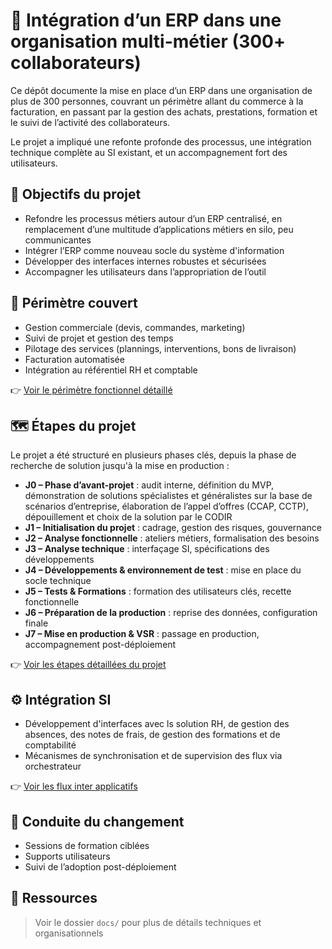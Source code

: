 # 🏢 Intégration d’un ERP dans une organisation multi-métier (300+ collaborateurs)

Ce dépôt documente la mise en place d’un ERP dans une organisation de plus de 300 personnes, couvrant un périmètre allant du commerce à la facturation, en passant par la gestion des achats, prestations, formation et le suivi de l’activité des collaborateurs.

Le projet a impliqué une refonte profonde des processus, une intégration technique complète au SI existant, et un accompagnement fort des utilisateurs.

## 🎯 Objectifs du projet

- Refondre les processus métiers autour d’un ERP centralisé, en remplacement d’une multitude d’applications métiers en silo, peu communicantes
- Intégrer l’ERP comme nouveau socle du système d'information
- Développer des interfaces internes robustes et sécurisées
- Accompagner les utilisateurs dans l’appropriation de l’outil

## 🧱 Périmètre couvert

- Gestion commerciale (devis, commandes, marketing)
- Suivi de projet et gestion des temps
- Pilotage des services (plannings, interventions, bons de livraison)
- Facturation automatisée
- Intégration au référentiel RH et comptable

👉 [Voir le périmètre fonctionnel détaillé](docs/perimetre-fonctionnel.md)

## 🗺️ Étapes du projet

Le projet a été structuré en plusieurs phases clés, depuis la phase de recherche de solution jusqu'à la mise en production :

- **J0 – Phase d’avant-projet** : audit interne, définition du MVP, démonstration de solutions spécialistes et généralistes sur la base de scénarios d’entreprise, élaboration de l’appel d’offres (CCAP, CCTP), dépouillement et choix de la solution par le CODIR 
- **J1 – Initialisation du projet** : cadrage, gestion des risques, gouvernance
- **J2 – Analyse fonctionnelle** : ateliers métiers, formalisation des besoins
- **J3 – Analyse technique** : interfaçage SI, spécifications des développements
- **J4 – Développements & environnement de test** : mise en place du socle technique
- **J5 – Tests & Formations** : formation des utilisateurs clés, recette fonctionnelle
- **J6 – Préparation de la production** : reprise des données, configuration finale
- **J7 – Mise en production & VSR** : passage en production, accompagnement post-déploiement

👉 [Voir les étapes détaillées du projet](docs/etapes-projet.md)

## ⚙️ Intégration SI

- Développement d'interfaces avec ls solution RH, de gestion des absences, des notes de frais, de gestion des formations et de comptabilité 
- Mécanismes de synchronisation et de supervision des flux via orchestrateur

👉 [Voir les flux inter applicatifs](docs/flux-si.md)


## 🤝 Conduite du changement

- Sessions de formation ciblées
- Supports utilisateurs
- Suivi de l’adoption post-déploiement



## 📎 Ressources

> Voir le dossier `docs/` pour plus de détails techniques et organisationnels
